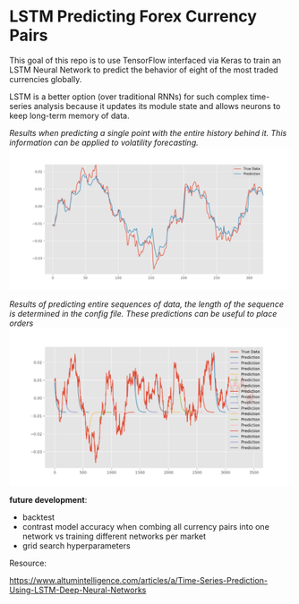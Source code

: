 # LSTM Predicting Forex Currency Pairs

This goal of this repo is to use TensorFlow interfaced via Keras to train an LSTM Neural Network to predict the behavior of eight of the most traded currencies globally.

LSTM is a better option (over traditional RNNs) for such complex time-series analysis because it updates its module state and allows neurons to keep long-term memory of data.

*Results when predicting a single point with the entire history behind it. This information can be applied to volatility forecasting.*
![](img/point_by_point.png)

*Results of predicting entire sequences of data, the length of the sequence is determined in the config file. These predictions can be useful to place orders*
![](img/multi_sequence.png)

__future development__:
  - backtest
  - contrast model accuracy when combing all currency pairs into one network vs training different networks per market
  - grid search hyperparameters



Resource:

https://www.altumintelligence.com/articles/a/Time-Series-Prediction-Using-LSTM-Deep-Neural-Networks
